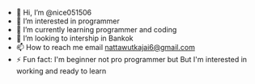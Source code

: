 - 👋 Hi, I’m @nice051506
- 👀 I’m interested in programmer
- 🌱 I’m currently learning programmer and coding
- 💞️ I’m looking to intership in Bankok
- 📫 How to reach me email nattawutkajai6@gmail.com
- ⚡ Fun fact: I'm beginner not pro programmer but But I'm interested in working and ready to learn 

<!---
nice051506/nice051506 is a ✨ special ✨ repository because its `README.md` (this file) appears on your GitHub profile.
You can click the Preview link to take a look at your changes.
--->
